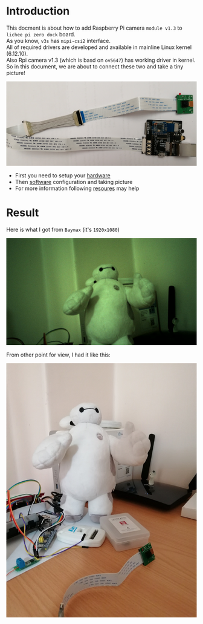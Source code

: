 # Introduction 
This docment is about how to add Raspberry Pi camera `module v1.3` to `lichee pi zero dock` board.  
As you know, `v3s` has `mipi-csi2` interface.  
All of required drivers are developed and available in mainline Linux kernel (6.12.10).  
Also Rpi camera v1.3 (which is basd on `ov5647`) has working driver in kernel.  
So in this document, we are about to connect these two and take a tiny picture!  

![lichee-camera](pic/lichee-camera.jpg)

- First you need to setup your [hardware](/hw.md)  
- Then [software](/sw.md) configuration and taking picture
- For more information following [resoures](/res.md) may help

# Result
Here is what I got from `Baymax` (it's `1920x1080`)  

![baymax](pic/baymax-1920x1080.jpg)  


From other point for view, I had it like this:  

![baymax-pox](pic/baymax-pov.jpg)  